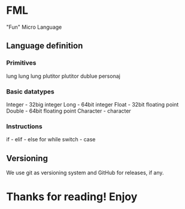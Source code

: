 # FML
"Fun" Micro Language

## Language definition

### Primitives
lung
lung lung
plutitor
plutitor dublue
personaj

### Basic datatypes
Integer - 32big integer
Long - 64bit integer
Float - 32bit floating point
Double - 64bit floating point
Character - character

### Instructions
if - elif - else
for
while
switch - case

## Versioning
We use git as versioning system and GitHub for releases, if any.

# Thanks for reading! Enjoy

